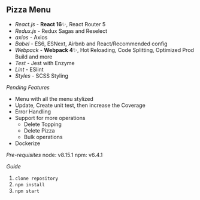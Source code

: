 Pizza Menu
--------

- _React.js_ - **React 16**✨, React Router 5
- _Redux.js_ - Redux Sagas and Reselect
- _axios_ - Axios
- _Babel_ - ES6, ESNext, Airbnb and React/Recommended config
- _Webpack_ - **Webpack 4**✨, Hot Reloading, Code Splitting, Optimized Prod Build and more
- _Test_ - Jest with Enzyme
- _Lint_ - ESlint
- _Styles_ - SCSS Styling

*Pending Features*

* Menu with all the menu stylized
* Update, Create unit test, then increase the Coverage
* Error Handling
* Support for more operations
  * Delete Topping
  * Delete Pizza
  * Bulk operations
* Dockerize  
  
*Pre-requisites*
node: v8.15.1
npm: v6.4.1

*Guide*
1. `clone repository`
2. `npm install`
3. `npm start` 
